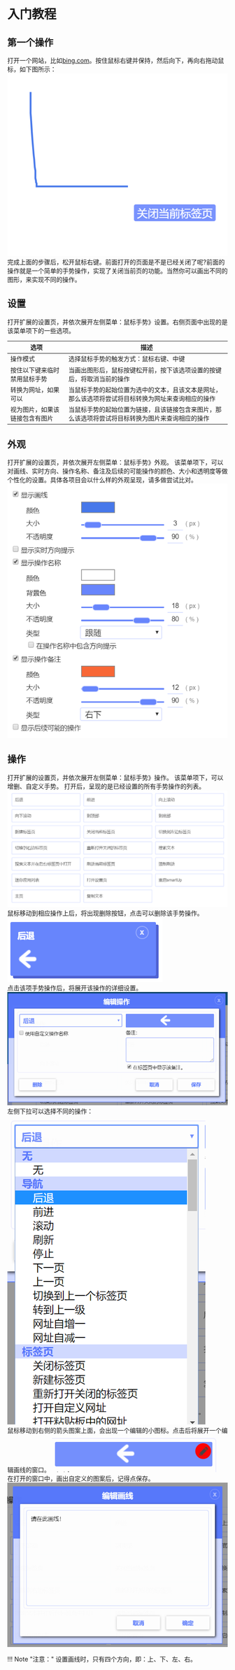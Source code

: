 # 入门教程

## 第一个操作
打开一个网站，比如[bing.com](https://bing.com)。按住鼠标右键并保持，然后向下，再向右拖动鼠标，如下图所示：  
![](../img/start1.png)  
完成上面的步骤后，松开鼠标右键。前面打开的页面是不是已经关闭了呢?前面的操作就是一个简单的手势操作，实现了关闭当前页的功能。当然你可以画出不同的图形，来实现不同的操作。

## 设置
打开扩展的设置页，并依次展开左侧菜单：鼠标手势》设置。右侧页面中出现的是该菜单项下的一些选项。

| 选项|描述 |
| ------------ | ------------- |
|操作模式| 选择鼠标手势的触发方式：鼠标右键、中键|
|按住以下键来临时禁用鼠标手势| 当画出图形后，鼠标按键松开前，按下该选项设置的按键后，将取消当前的操作 |
|转换为网址，如果可以| 当鼠标手势的起始位置为选中的文本，且该文本是网址，那么该选项将尝试将目标转换为网址来查询相应的操作|
|视为图片，如果该链接包含有图片| 当鼠标手势的起始位置为链接，且该链接包含来图片，那么该选项将尝试将目标转换为图片来查询相应的操作|

## 外观
打开扩展的设置页，并依次展开左侧菜单：鼠标手势》外观。
该菜单项下，可以对画线、实时方向、操作名称、备注及后续的可能操作的颜色、大小和透明度等做个性化的设置。具体各项目会以什么样的外观呈现，请多做尝试比对。  
![](../img/start2.png)

## 操作
打开扩展的设置页，并依次展开左侧菜单：鼠标手势》操作。
该菜单项下，可以增删、自定义手势。
打开后，呈现的是已经设置的所有手势操作的列表。  
![](../img/start3.png)  
鼠标移动到相应操作上后，将出现删除按钮，点击可以删除该手势操作。  
![](../img/start4.png)  
点击该项手势操作后，将展开该操作的详细设置。  
![](../img/start5.png)  
左侧下拉可以选择不同的操作：  
![](../img/start6.png)  
鼠标移动到右侧的箭头图案上面，会出现一个编辑的小图标。点击后将展开一个编辑画线的窗口。
![](../img/start7.png)  
在打开的窗口中，画出自定义的图案后，记得点保存。
![](../img/start8.png)  

!!! Note "注意："
	设置画线时，只有四个方向，即：上、下、左、右。